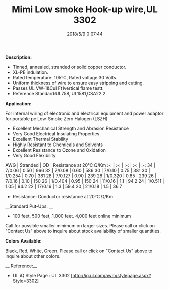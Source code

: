 ﻿---
layout: post 
title: Mimi Low smoke Hook-up wire,UL 3302
tags: XLPE,hookup-wrie
categories: wire-cable
overview: UL Mimi Low smoke Hook-up wire
series: FN10
part_number: 10-3302-0
thumb_img: static/202003/30-thumb-20200325145057.jpg
small_img: static/202003/30-20200325145057.jpg
date: 2018/5/9 0:07:44
---


__Description:__

* Tinned, annealed, stranded or solid copper conductor.
* XL-PE indulation.
* Rated temperature: 105℃, Rated voltage:30 Volts.
* Uniform thickness of wire to ensure easy stripping and cutting.
* Passes UL VW-1&amp;Cul Ft1vertical flame testt.
* Reference Standard:UL758, UL1581,CSA22.2

__Application:__

For internal wiring of electronic and electrical equipment and power adaptor for portable pc
Low-Smoke Zero Halogen (LSZH)

* Excellent Mechanical Strength and Abrasion Resistance
* Very Good Electrical Insulating Properties
* Excellent Thermal Stability
* Highly Resistant to Chemicals and Solvents
* Excellent Resistance to Ozone and Oxidation
* Very Good Flexibility

AWG | Stranded | OD | Resistance at 20℃ Ω/Km
:-: | :-: |  :-: |  :-: |  :-: 
34 | 7/0.06 | 0.50 | 966
32 | 7/0.08 | 0.60 | 586
30 | 7/0.10 | 0.75 | 381
30 | 1/0.254 | 0.70 | 381
28 | 7/0.127 | 0.90 | 239
28 | 1/0.320 | 0.85 | 239
26 | 7/0.16 | 0.10 | 150
26 | 1/0.404 | 0.95 | 150
24 | 11/0.16 | 1.1 | 94.2
24 | 1/0.511 | 1.05 | 94.2
22 | 17/0.16 | 1.3 | 59.4
20 | 21/0.18 | 1.5 | 36.7

* Resistance: Conductor resistance at 20℃ Ω/Km

__Standard Put-Ups: __

* 100 feet, 500 feet, 1,000 feet.  4,000 feet online minimum

Call for possible smaller minimum on larger sizes.  Please call or click on "Contact Us" above to inquire about stock availability of smaller quantities. 

__Colors Available:__

Black, Red, White, Green.  Please call or click on "Contact Us" above to inquire about other colors.

__ Reference:__

*  UL iQ Style Page : UL 3302 [http://iq.ul.com/awm/stylepage.aspx?Style=3302] 
